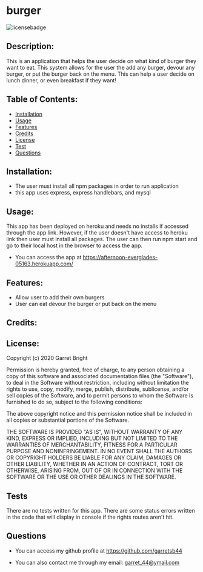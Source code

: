 # burger

![licensebadge](https://img.shields.io/badge/license-MIT-brightgreen)

## Description:

This is an application that helps the user decide on what kind of burger they want to eat.  This system allows for the user the add any burger, devour any burger, or put the burger back on the menu. This can help a user decide on lunch dinner, or even breakfast if they want!  

## Table of Contents:

- [Installation](#installation)
- [Usage](#usage) 
- [Features](#features)
- [Credits](#credits)
- [License](#license)
- [Test](#test) 
- [Questions](#questions)

## Installation:

- The user must install all npm packages in order to run application
- this app uses express, express handlebars, and mysql 

## Usage:

This app has been deployed on heroku and needs no installs if accessed through the app link.  However, if the user doesn't have access to heroku link then user must install all packages. The user can then run npm start and go to their local host in the browser to access the app.   

- You can access the app at https://afternoon-everglades-05163.herokuapp.com/

## Features:

* Allow user to add their own burgers 
* User can eat devour the burger or put back on the menu 

 

## Credits:


## License:

Copyright (c) 2020 Garret Bright

Permission is hereby granted, free of charge, to any person obtaining a copy
of this software and associated documentation files (the "Software"), to deal
in the Software without restriction, including without limitation the rights
to use, copy, modify, merge, publish, distribute, sublicense, and/or sell
copies of the Software, and to permit persons to whom the Software is
furnished to do so, subject to the following conditions:

The above copyright notice and this permission notice shall be included in all
copies or substantial portions of the Software.

THE SOFTWARE IS PROVIDED "AS IS", WITHOUT WARRANTY OF ANY KIND, EXPRESS OR
IMPLIED, INCLUDING BUT NOT LIMITED TO THE WARRANTIES OF MERCHANTABILITY,
FITNESS FOR A PARTICULAR PURPOSE AND NONINFRINGEMENT. IN NO EVENT SHALL THE
AUTHORS OR COPYRIGHT HOLDERS BE LIABLE FOR ANY CLAIM, DAMAGES OR OTHER
LIABILITY, WHETHER IN AN ACTION OF CONTRACT, TORT OR OTHERWISE, ARISING FROM,
OUT OF OR IN CONNECTION WITH THE SOFTWARE OR THE USE OR OTHER DEALINGS IN THE
SOFTWARE. 


## Tests

There are no tests written for this app. There are some status errors written in the code that will display in console if the rights routes aren't hit.   


## Questions 

- You can access my github profile at https://github.com/garretsb44

- You can also contact me through my email: garret_44@ymail.com
